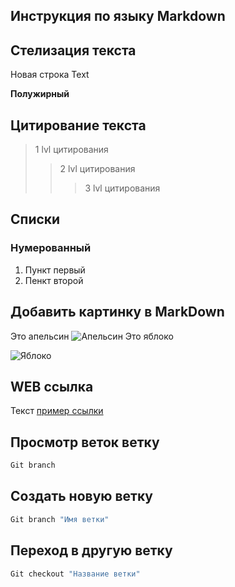 ## Инструкция по языку Markdown

## Стелизация текста

Новая строка Text

**Полужирный**

## Цитирование текста
> 1 lvl цитирования 
>>2 lvl цитирования 
>>>3 lvl цитирования

## Списки
### Нумерованный
1. Пункт первый
2. Пенкт второй

## Добавить картинку в MarkDown
Это апельсин
![Апельсин](orenge.jpg)
Это яблоко

![Яблоко](apple.jpg)


## WEB ссылка

Текст [пример ссылки](http://example.com "Подсказка")

## Просмотр веток ветку
```sh
Git branch 
```

## Создать новую ветку
```sh
Git branch "Имя ветки"
```
## Переход в другую ветку
```sh
Git checkout "Название ветки"
```